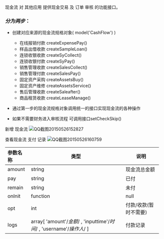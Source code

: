 现金流 对 其他应用 提供现金交易 及 订单 审核 的功能接口。
### _分为两步_：
- 创建对应来源的现金流规格对象( model('CashFlow') )
  - 在线报销付款 createExpensePay()
  - 样品出借收款 createSampleLoan()
  - 连锁收银收款 createSyCollect()
  - 连锁收银付款 createSyPay()
  - 销售管理收款 createSalesCollect()
  - 销售管理付款 createSalesPay()
  - 固定资产采购 createAssetsBuy()
  - 固定资产维修 createAssetsService()
  - 售后管理收款 createSaleafter()
  - 商品租赁收款 createLeaseManage()
- 通过第一步的现金流规格对象调用统一的接口实现现金流的各种操作

- 如果不需要财务进入审核流程 可调用接口setCheckSkip()

新增 现金流
![QQ截图20150526152827](http://192.168.1.240/uploads/ranmufei/apps/7014d2b354/QQ%E6%88%AA%E5%9B%BE20150526152827.png)

查看现金流 支付 记录
 ![QQ截图20150526160759](http://192.168.1.240/uploads/ranmufei/apps/57777815be/QQ%E6%88%AA%E5%9B%BE20150526160759.png)

| 参数名称  |     类型|说明|
|:-------- | ------| -------- |
|amount| string| 现金流总金额|
|pay| string| 已付 |
|remain| string | 未付 |
|onInit| function| null | 组件初始化后的回调 |
|opt | int | 付款/收款(暂时不需要) |
|logs| array[ 'amount'/*金额*/ , 'inputtime'/*时间*/ , 'username'/*操作人*/ ] | 付款记录  | 